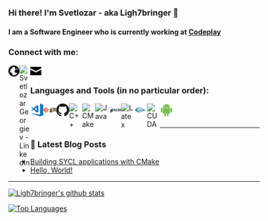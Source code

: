 
### Hi there! I'm Svetlozar - aka Ligh7bringer 👋

#### I am a Software Engineer who is currently working at [Codeplay](https://codeplay.com)

### Connect with me:

[<img align="left" alt="sgeor.me" width="22px" src="https://raw.githubusercontent.com/iconic/open-iconic/master/svg/globe.svg" />][website]
[<img align="left" alt="Svetlozar Georgiev - LinkedIn" width="22px" src="https://cdn.jsdelivr.net/npm/simple-icons@v3/icons/linkedin.svg" />][linkedin]
[<img align="left" alt="Email" width="22px" src="https://raw.githubusercontent.com/iconic/open-iconic/1d1e8885c5031874b32f4e480e371ce2b1c24144/svg/envelope-closed.svg" />][email]

<br />

### Languages and Tools (in no particular order):

<img align="left" alt="Visual Studio Code" width="26px" src="https://raw.githubusercontent.com/github/explore/80688e429a7d4ef2fca1e82350fe8e3517d3494d/topics/visual-studio-code/visual-studio-code.png" />
<img align="left" alt="Git" width="26px" src="https://raw.githubusercontent.com/github/explore/80688e429a7d4ef2fca1e82350fe8e3517d3494d/topics/git/git.png" />
<img align="left" alt="GitHub" width="26px" src="https://raw.githubusercontent.com/github/explore/78df643247d429f6cc873026c0622819ad797942/topics/github/github.png" />
<img align="left" alt="C++" width="26px" src="https://upload.wikimedia.org/wikipedia/commons/thumb/1/18/ISO_C%2B%2B_Logo.svg/1200px-ISO_C%2B%2B_Logo.svg.png" />
<img align="left" alt="CMake" width="26px" src="https://upload.wikimedia.org/wikipedia/commons/thumb/1/13/Cmake.svg/1200px-Cmake.svg.png" />
<img align="left" alt="Java" width="26px" src="https://banner2.cleanpng.com/20190623/uxe/kisspng-logo-java-development-kit-portable-network-graphic-5d0f25d6871765.6875406615612738145533.jpg" />
<img align="left" alt="Bash" width="26px" src="https://raw.githubusercontent.com/github/explore/80688e429a7d4ef2fca1e82350fe8e3517d3494d/topics/bash/bash.png" />
<img align="left" alt="Latex" width="26px" src="https://cdn.freebiesupply.com/logos/large/2x/latex-logo-png-transparent.png" />
<img align="left" alt="OpenGL" width="26px" src="https://raw.githubusercontent.com/github/explore/80688e429a7d4ef2fca1e82350fe8e3517d3494d/topics/opengl/opengl.png" />
<img align="left" alt="CUDA" width="26px" src="https://logodix.com/logo/2008012.png" />
<img align="left" alt="Android" width="26px" src="https://raw.githubusercontent.com/github/explore/80688e429a7d4ef2fca1e82350fe8e3517d3494d/topics/android/android.png" />

<br />
<br />

---

### 📕 Latest Blog Posts
<!-- BLOG-POST-LIST:START -->
- [Building SYCL applications with CMake](https://www.sgeor.me/post/SYCL-with-cmake/)
- [Hello, World!](https://www.sgeor.me/post/hello-world/)
<!-- BLOG-POST-LIST:END -->

---

[![Ligh7bringer's github stats](https://github-readme-stats.vercel.app/api?username=Ligh7bringer&count_private=true&show_icons=true)](https://github.com/Ligh7bringer)

[![Top Languages](https://github-readme-stats.vercel.app/api/top-langs/?username=Ligh7bringer)](https://github.com/Ligh7bringer)


[website]: https://sgeor.me
[linkedin]: https://uk.linkedin.com/in/sgeor255
[email]: https://sgeor.me/contact